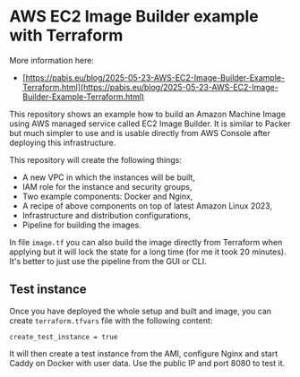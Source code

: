 AWS EC2 Image Builder example with Terraform
==========

More information here:

- [https://pabis.eu/blog/2025-05-23-AWS-EC2-Image-Builder-Example-Terraform.html](https://pabis.eu/blog/2025-05-23-AWS-EC2-Image-Builder-Example-Terraform.html)

This repository shows an example how to build an Amazon Machine Image using
AWS managed service called EC2 Image Builder. It is similar to Packer but much
simpler to use and is usable directly from AWS Console after deploying this
infrastructure.

This repository will create the following things:

- A new VPC in which the instances will be built,
- IAM role for the instance and security groups,
- Two example components: Docker and Nginx,
- A recipe of above components on top of latest Amazon Linux 2023,
- Infrastructure and distribution configurations,
- Pipeline for building the images.

In file `image.tf` you can also build the image directly from Terraform when
applying but it will lock the state for a long time (for me it took 20 minutes).
It's better to just use the pipeline from the GUI or CLI.

Test instance
--------------

Once you have deployed the whole setup and built and image, you can create
`terraform.tfvars` file with the following content:

```text
create_test_instance = true
```

It will then create a test instance from the AMI, configure Nginx and start
Caddy on Docker with user data. Use the public IP and port 8080 to test it.
